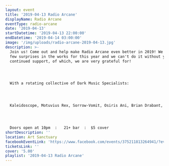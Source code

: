 ```yaml
---
layout: event
title: '2019-04-13 Radio Arcane'
displayName: Radio Arcane
eventType: radio-arcane
date: '2019-04-13'
startDatetime: '2019-04-13 22:00:00'
endDatetime: '2019-04-14 03:00:00'
image: '/img/uploads/radio-arcane-2019-04-13.jpg'
description: >-
  Join us! Come out and help make Radio Arcane even better in 2019! We've got a
  few surprises in the works for this year and we can't do it without your
  continued support, of which, we are very grateful for!




  With a rotating collective of Dark Music Specialists:




  Kaleidoscope, Motuvius Rex, Sorrow-Vomit, Osiris Ani, Brian Drabant, AndrOspore, Thulsa Goon, Talamasca




  Doors open at 10pm  :   21+ bar  :  $5 cover
shortDescription: ''
location: Art Sanctuary
facebookEventLink: 'https://www.facebook.com/events/375211813264941/?event_time_id=375211823264940'
ticketsLink: ''
cover: '5.00'
playlist: '2019-04-13 Radio Arcane'
---
```

